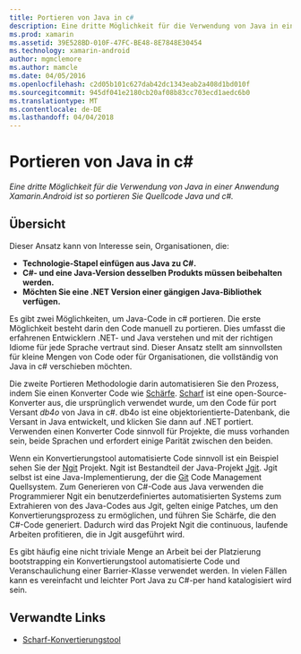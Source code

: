 ```yaml
---
title: Portieren von Java in c#
description: Eine dritte Möglichkeit für die Verwendung von Java in einer Anwendung Xamarin.Android ist so portieren Sie Quellcode Java und c#.
ms.prod: xamarin
ms.assetid: 39E528BD-010F-47FC-BE48-8E7848E30454
ms.technology: xamarin-android
author: mgmclemore
ms.author: mamcle
ms.date: 04/05/2016
ms.openlocfilehash: c2d05b101c627dab42dc1343eab2a408d1bd010f
ms.sourcegitcommit: 945df041e2180cb20af08b83cc703ecd1aedc6b0
ms.translationtype: MT
ms.contentlocale: de-DE
ms.lasthandoff: 04/04/2018
---
```

# <a name="porting-java-to-c"></a>Portieren von Java in c#

_Eine dritte Möglichkeit für die Verwendung von Java in einer Anwendung Xamarin.Android ist so portieren Sie Quellcode Java und c#._

## <a name="overview"></a>Übersicht

Dieser Ansatz kann von Interesse sein, Organisationen, die:

-  **Technologie-Stapel einfügen aus Java zu C#.**
-  **C#- und eine Java-Version desselben Produkts müssen beibehalten werden.**
-  **Möchten Sie eine .NET Version einer gängigen Java-Bibliothek verfügen.**


Es gibt zwei Möglichkeiten, um Java-Code in c# portieren. Die erste Möglichkeit besteht darin den Code manuell zu portieren. Dies umfasst die erfahrenen Entwicklern .NET- und Java verstehen und mit der richtigen Idiome für jede Sprache vertraut sind. Dieser Ansatz stellt am sinnvollsten für kleine Mengen von Code oder für Organisationen, die vollständig von Java in c# verschieben möchten.

Die zweite Portieren Methodologie darin automatisieren Sie den Prozess, indem Sie einen Konverter Code wie [Schärfe](https://github.com/mono/sharpen). [Scharf](https://github.com/mono/sharpen) ist eine open-Source-Konverter aus, die ursprünglich verwendet wurde, um den Code für port Versant *db4o* von Java in c#. db4o ist eine objektorientierte-Datenbank, die Versant in Java entwickelt, und klicken Sie dann auf .NET portiert. Verwenden einen Konverter Code sinnvoll für Projekte, die muss vorhanden sein, beide Sprachen und erfordert einige Parität zwischen den beiden.

Wenn ein Konvertierungstool automatisierte Code sinnvoll ist ein Beispiel sehen Sie der [Ngit](https://github.com/mono/ngit) Projekt.
Ngit ist Bestandteil der Java-Projekt [Jgit](http://eclipse.org/).
Jgit selbst ist eine Java-Implementierung, der die [Git](http://git-scm.com/) Code Management Quellsystem. Zum Generieren von C#-Code aus Java verwenden die Programmierer Ngit ein benutzerdefiniertes automatisierten Systems zum Extrahieren von des Java-Codes aus Jgit, gelten einige Patches, um den Konvertierungsprozess zu ermöglichen, und führen Sie Schärfe, die den C#-Code generiert. Dadurch wird das Projekt Ngit die continuous, laufende Arbeiten profitieren, die in Jgit ausgeführt wird.

Es gibt häufig eine nicht triviale Menge an Arbeit bei der Platzierung bootstrapping ein Konvertierungstool automatisierte Code und Veranschaulichung einer Barrier-Klasse verwendet werden. In vielen Fällen kann es vereinfacht und leichter Port Java zu C#-per hand katalogisiert wird sein.



## <a name="related-links"></a>Verwandte Links

- [Scharf-Konvertierungstool](https://github.com/mono/sharpen)
